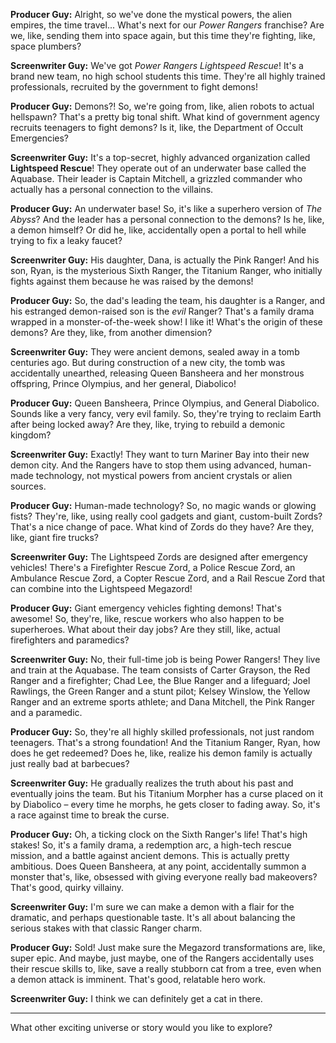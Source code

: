 **Producer Guy:** Alright, so we've done the mystical powers, the alien empires, the time travel... What's next for our *Power Rangers* franchise? Are we, like, sending them into space again, but this time they're fighting, like, space plumbers?

**Screenwriter Guy:** We've got *Power Rangers Lightspeed Rescue*! It's a brand new team, no high school students this time. They're all highly trained professionals, recruited by the government to fight demons!

**Producer Guy:** Demons?! So, we're going from, like, alien robots to actual hellspawn? That's a pretty big tonal shift. What kind of government agency recruits teenagers to fight demons? Is it, like, the Department of Occult Emergencies?

**Screenwriter Guy:** It's a top-secret, highly advanced organization called **Lightspeed Rescue**! They operate out of an underwater base called the Aquabase. Their leader is Captain Mitchell, a grizzled commander who actually has a personal connection to the villains.

**Producer Guy:** An underwater base! So, it's like a superhero version of *The Abyss*? And the leader has a personal connection to the demons? Is he, like, a demon himself? Or did he, like, accidentally open a portal to hell while trying to fix a leaky faucet?

**Screenwriter Guy:** His daughter, Dana, is actually the Pink Ranger! And his son, Ryan, is the mysterious Sixth Ranger, the Titanium Ranger, who initially fights against them because he was raised by the demons!

**Producer Guy:** So, the dad's leading the team, his daughter is a Ranger, and his estranged demon-raised son is the *evil* Ranger? That's a family drama wrapped in a monster-of-the-week show! I like it! What's the origin of these demons? Are they, like, from another dimension?

**Screenwriter Guy:** They were ancient demons, sealed away in a tomb centuries ago. But during construction of a new city, the tomb was accidentally unearthed, releasing Queen Bansheera and her monstrous offspring, Prince Olympius, and her general, Diabolico!

**Producer Guy:** Queen Bansheera, Prince Olympius, and General Diabolico. Sounds like a very fancy, very evil family. So, they're trying to reclaim Earth after being locked away? Are they, like, trying to rebuild a demonic kingdom?

**Screenwriter Guy:** Exactly! They want to turn Mariner Bay into their new demon city. And the Rangers have to stop them using advanced, human-made technology, not mystical powers from ancient crystals or alien sources.

**Producer Guy:** Human-made technology? So, no magic wands or glowing fists? They're, like, using really cool gadgets and giant, custom-built Zords? That's a nice change of pace. What kind of Zords do they have? Are they, like, giant fire trucks?

**Screenwriter Guy:** The Lightspeed Zords are designed after emergency vehicles! There's a Firefighter Rescue Zord, a Police Rescue Zord, an Ambulance Rescue Zord, a Copter Rescue Zord, and a Rail Rescue Zord that can combine into the Lightspeed Megazord!

**Producer Guy:** Giant emergency vehicles fighting demons! That's awesome! So, they're, like, rescue workers who also happen to be superheroes. What about their day jobs? Are they still, like, actual firefighters and paramedics?

**Screenwriter Guy:** No, their full-time job is being Power Rangers! They live and train at the Aquabase. The team consists of Carter Grayson, the Red Ranger and a firefighter; Chad Lee, the Blue Ranger and a lifeguard; Joel Rawlings, the Green Ranger and a stunt pilot; Kelsey Winslow, the Yellow Ranger and an extreme sports athlete; and Dana Mitchell, the Pink Ranger and a paramedic.

**Producer Guy:** So, they're all highly skilled professionals, not just random teenagers. That's a strong foundation! And the Titanium Ranger, Ryan, how does he get redeemed? Does he, like, realize his demon family is actually just really bad at barbecues?

**Screenwriter Guy:** He gradually realizes the truth about his past and eventually joins the team. But his Titanium Morpher has a curse placed on it by Diabolico – every time he morphs, he gets closer to fading away. So, it's a race against time to break the curse.

**Producer Guy:** Oh, a ticking clock on the Sixth Ranger's life! That's high stakes! So, it's a family drama, a redemption arc, a high-tech rescue mission, and a battle against ancient demons. This is actually pretty ambitious. Does Queen Bansheera, at any point, accidentally summon a monster that's, like, obsessed with giving everyone really bad makeovers? That's good, quirky villainy.

**Screenwriter Guy:** I'm sure we can make a demon with a flair for the dramatic, and perhaps questionable taste. It's all about balancing the serious stakes with that classic Ranger charm.

**Producer Guy:** Sold! Just make sure the Megazord transformations are, like, super epic. And maybe, just maybe, one of the Rangers accidentally uses their rescue skills to, like, save a really stubborn cat from a tree, even when a demon attack is imminent. That's good, relatable hero work.

**Screenwriter Guy:** I think we can definitely get a cat in there.

---
What other exciting universe or story would you like to explore?